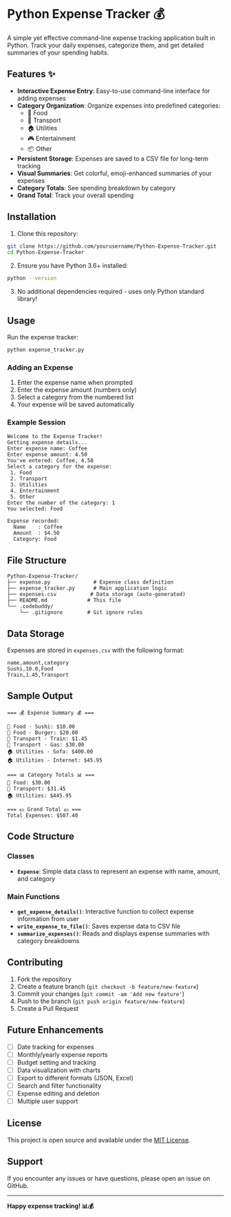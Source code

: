 # Python Expense Tracker 💰

A simple yet effective command-line expense tracking application built in Python. Track your daily expenses, categorize them, and get detailed summaries of your spending habits.

## Features ✨

- **Interactive Expense Entry**: Easy-to-use command-line interface for adding expenses
- **Category Organization**: Organize expenses into predefined categories:
  - 🍔 Food
  - 🚗 Transport
  - 🏠 Utilities
  - 🎮 Entertainment
  - 📦 Other
- **Persistent Storage**: Expenses are saved to a CSV file for long-term tracking
- **Visual Summaries**: Get colorful, emoji-enhanced summaries of your expenses
- **Category Totals**: See spending breakdown by category
- **Grand Total**: Track your overall spending

## Installation

1. Clone this repository:
```bash
git clone https://github.com/yourusername/Python-Expense-Tracker.git
cd Python-Expense-Tracker
```

2. Ensure you have Python 3.6+ installed:
```bash
python --version
```

3. No additional dependencies required - uses only Python standard library!

## Usage

Run the expense tracker:

```bash
python expense_tracker.py
```

### Adding an Expense

1. Enter the expense name when prompted
2. Enter the expense amount (numbers only)
3. Select a category from the numbered list
4. Your expense will be saved automatically

### Example Session

```
Welcome to the Expense Tracker!
Getting expense details...
Enter expense name: Coffee
Enter expense amount: 4.50
You've entered: Coffee, 4.50
Select a category for the expense:
 1. Food
 2. Transport
 3. Utilities
 4. Entertainment
 5. Other
Enter the number of the category: 1
You selected: Food

Expense recorded:
  Name    : Coffee
  Amount  : $4.50
  Category: Food
```

## File Structure

```
Python-Expense-Tracker/
├── expense.py              # Expense class definition
├── expense_tracker.py      # Main application logic
├── expenses.csv           # Data storage (auto-generated)
├── README.md             # This file
└── .codebuddy/
    └── .gitignore        # Git ignore rules
```

## Data Storage

Expenses are stored in `expenses.csv` with the following format:
```csv
name,amount,category
Sushi,10.0,Food
Train,1.45,Transport
```

## Sample Output

```
=== 💰 Expense Summary 💰 ===

🍔 Food - Sushi: $10.00
🍔 Food - Burger: $20.00
🚗 Transport - Train: $1.45
🚗 Transport - Gas: $30.00
🏠 Utilities - Sofa: $400.00
🏠 Utilities - Internet: $45.95

=== 📊 Category Totals 📊 ===
🍔 Food: $30.00
🚗 Transport: $31.45
🏠 Utilities: $445.95

=== 💵 Grand Total 💵 ===
Total Expenses: $507.40
```

## Code Structure

### Classes

- **`Expense`**: Simple data class to represent an expense with name, amount, and category

### Main Functions

- **`get_expense_details()`**: Interactive function to collect expense information from user
- **`write_expense_to_file()`**: Saves expense data to CSV file
- **`summarize_expenses()`**: Reads and displays expense summaries with category breakdowns

## Contributing

1. Fork the repository
2. Create a feature branch (`git checkout -b feature/new-feature`)
3. Commit your changes (`git commit -am 'Add new feature'`)
4. Push to the branch (`git push origin feature/new-feature`)
5. Create a Pull Request

## Future Enhancements

- [ ] Date tracking for expenses
- [ ] Monthly/yearly expense reports
- [ ] Budget setting and tracking
- [ ] Data visualization with charts
- [ ] Export to different formats (JSON, Excel)
- [ ] Search and filter functionality
- [ ] Expense editing and deletion
- [ ] Multiple user support

## License

This project is open source and available under the [MIT License](LICENSE).

## Support

If you encounter any issues or have questions, please open an issue on GitHub.

---

**Happy expense tracking! 📊💰**
